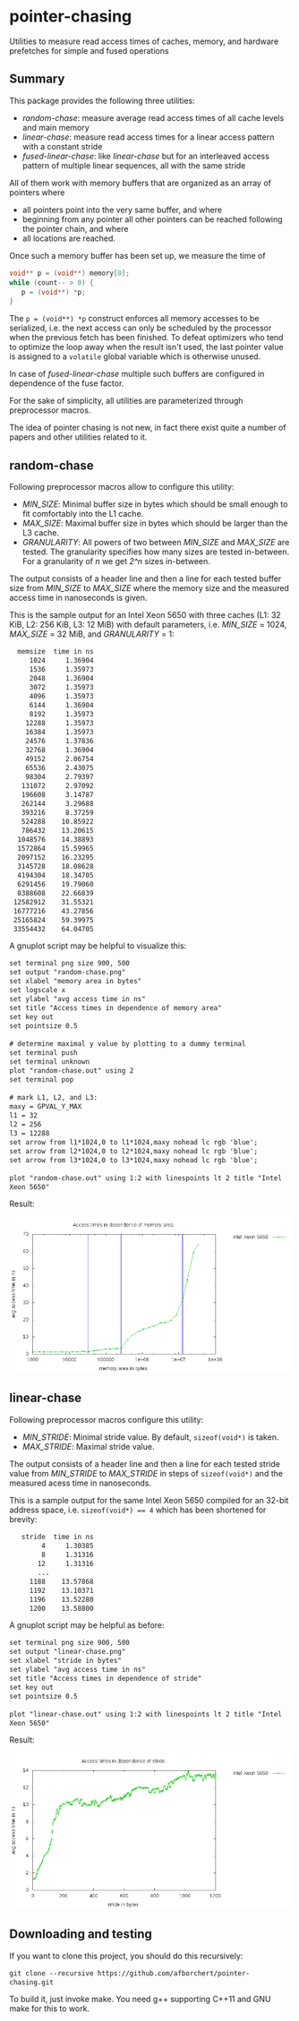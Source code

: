 # pointer-chasing
Utilities to measure read access times of caches, memory, and hardware prefetches for simple and fused operations

## Summary

This package provides the following three utilities:

* _random-chase_: measure average read access times of all cache
  levels and main memory
* _linear-chase_: measure read access times for a linear access
  pattern with a constant stride
* _fused-linear-chase_: like _linear-chase_ but for an interleaved
  access pattern of multiple linear sequences, all with the same stride

All of them work with memory buffers that are organized as an array
of pointers where
* all pointers point into the very same buffer, and where
* beginning from any pointer all other pointers can be reached
  following the pointer chain, and where
* all locations are reached.

Once such a memory buffer has been set up, we measure the time of

```C
void** p = (void**) memory[0];
while (count-- > 0) {
   p = (void**) *p;
}
```

The `p = (void**) *p` construct enforces all memory accesses to be
serialized, i.e. the next access can only be scheduled by the processor
when the previous fetch has been finished. To defeat optimizers who
tend to optimize the loop away when the result isn't used, the last
pointer value is assigned to a `volatile` global variable which is
otherwise unused.

In case of _fused-linear-chase_ multiple such buffers are configured
in dependence of the fuse factor.

For the sake of simplicity, all utilities are parameterized through
preprocessor macros.

The idea of pointer chasing is not new, in fact there exist quite
a number of papers and other utilities related to it.

## random-chase

Following preprocessor macros allow to configure this utility:

* *MIN_SIZE*: Minimal buffer size in bytes which should be small enough
  to fit comfortably into the L1 cache.
* *MAX_SIZE*: Maximal buffer size in bytes which should be larger than
  the L3 cache.
* *GRANULARITY*: All powers of two between *MIN_SIZE* and *MAX_SIZE*
  are tested. The granularity specifies how many sizes are tested
  in-between. For a granularity of _n_ we get _2^n_ sizes in-between.

The output consists of a header line and then a line for each tested
buffer size from *MIN_SIZE* to *MAX_SIZE* where the memory size and
the measured access time in nanoseconds is given.

This is the sample output for an Intel Xeon 5650 with three caches
(L1: 32 KiB, L2: 256 KiB, L3: 12 MiB) with default
parameters, i.e. *MIN_SIZE* = 1024, *MAX_SIZE* = 32 MiB, and
*GRANULARITY* = 1:

```
  memsize  time in ns
     1024     1.36904
     1536     1.35973
     2048     1.36904
     3072     1.35973
     4096     1.35973
     6144     1.36904
     8192     1.35973
    12288     1.35973
    16384     1.35973
    24576     1.37836
    32768     1.36904
    49152     2.06754
    65536     2.43075
    98304     2.79397
   131072     2.97092
   196608     3.14787
   262144     3.29688
   393216     8.37259
   524288    10.85922
   786432    13.20615
  1048576    14.38893
  1572864    15.59965
  2097152    16.23295
  3145728    18.08628
  4194304    18.34705
  6291456    19.79060
  8388608    22.66839
 12582912    31.55321
 16777216    43.27856
 25165824    59.39975
 33554432    64.04705
```

A gnuplot script may be helpful to visualize this:

```gnuplot
set terminal png size 900, 500
set output "random-chase.png"
set xlabel "memory area in bytes"
set logscale x
set ylabel "avg access time in ns"
set title "Access times in dependence of memory area"
set key out
set pointsize 0.5

# determine maximal y value by plotting to a dummy terminal
set terminal push
set terminal unknown
plot "random-chase.out" using 2
set terminal pop

# mark L1, L2, and L3:
maxy = GPVAL_Y_MAX
l1 = 32
l2 = 256
l3 = 12288
set arrow from l1*1024,0 to l1*1024,maxy nohead lc rgb 'blue';
set arrow from l2*1024,0 to l2*1024,maxy nohead lc rgb 'blue';
set arrow from l3*1024,0 to l3*1024,maxy nohead lc rgb 'blue';

plot "random-chase.out" using 1:2 with linespoints lt 2 title "Intel Xeon 5650"
```

Result:

![Memory access times with random chain](random-chase.png)

## linear-chase

Following preprocessor macros configure this utility:

* *MIN_STRIDE*: Minimal stride value. By default, `sizeof(void*)`
  is taken.
* *MAX_STRIDE*: Maximal stride value.

The output consists of a header line and then a line for each
tested stride value from *MIN_STRIDE* to *MAX_STRIDE* in
steps of `sizeof(void*)` and the measured acess time in
nanoseconds.

This is a sample output for the same Intel Xeon 5650
compiled for an 32-bit address space, i.e. `sizeof(void*) == 4`
which has been shortened for brevity:

```
   stride  time in ns
        4     1.30385
        8     1.31316
       12     1.31316
       ...
     1188    13.57868
     1192    13.10371
     1196    13.52280
     1200    13.58800
```

A gnuplot script may be helpful as before:

```gnuplot
set terminal png size 900, 500
set output "linear-chase.png"
set xlabel "stride in bytes"
set ylabel "avg access time in ns"
set title "Access times in dependence of stride"
set key out
set pointsize 0.5

plot "linear-chase.out" using 1:2 with linespoints lt 2 title "Intel Xeon 5650"
```

Result:

![Memory access times in dependence of stride](linear-chase.png)

## Downloading and testing

If you want to clone this project, you should do this recursively:

```
git clone --recursive https://github.com/afborchert/pointer-chasing.git
```

To build it, just invoke make. You need g++ supporting C++11 and GNU make
for this to work.
